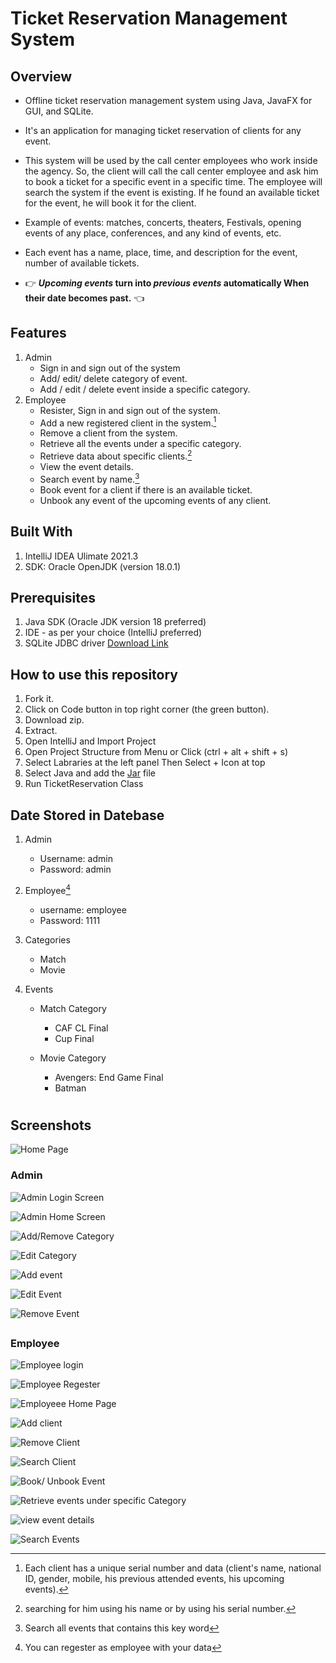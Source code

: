 # Ticket Reservation Management System
## Overview
- Offline ticket reservation management system using Java, JavaFX for GUI, and SQLite.
- It's an application for managing ticket reservation of clients for any event.

- This system will be used by the call center employees who work inside the agency. So, the
client will call the call center employee and ask him to book a ticket for a specific event in a
specific time. The employee will search the system if the event is existing. If he found an
available ticket for the event, he will book it for the client.

- Example of events: matches, concerts, theaters, Festivals, opening events of any place, conferences, 
and any kind of events, etc.

- Each event has a name, place, time, and description for the event, number of available
tickets.

- :point_right: **_Upcoming events_ turn into _previous events_ automatically When their date becomes past.** :point_left:

## Features
1. Admin
   - Sign in and sign out of the system
   - Add/ edit/ delete category of event.
   - Add / edit / delete event inside a specific category.
2. Employee
   - Resister, Sign in and sign out of the system.
   - Add a new registered client in the system.[^1]
   - Remove a client from the system.
   - Retrieve all the events under a specific category.
   - Retrieve data about specific clients.[^2]
   - View the event details.
   - Search event by name.[^3]
   - Book event for a client if there is an available ticket.
   - Unbook any event of the upcoming events of any client.

## Built With
1. IntelliJ IDEA Ulimate 2021.3
2. SDK: Oracle OpenJDK (version 18.0.1)

## Prerequisites
1. Java SDK (Oracle JDK version 18 preferred)
2. IDE - as per your choice (IntelliJ preferred)
3. SQLite JDBC driver [Download Link](https://github.com/Kerolos-Noshy/Ticket-Reservation-Management-System/raw/main/sqlite%20jar%20file/sqlite-jdbc-3.38.1.jar)

## How to use this repository
1. Fork it.
2. Click on Code button in top right corner (the green button).
3. Download zip.
4. Extract.
5. Open IntelliJ and Import Project
6. Open Project Structure from Menu or Click (ctrl + alt + shift + s)
7. Select Labraries at the left panel Then Select + Icon at top
8. Select Java and add the [Jar](https://github.com/Kerolos-Noshy/Ticket-Reservation-Management-System/raw/main/sqlite%20jar%20file/sqlite-jdbc-3.38.1.jar) file
9. Run TicketReservation Class

## Date Stored in Datebase
1. Admin
   - Username: admin
   - Password: admin
   
2. Employee[^4]
   - username: employee
   - Password: 1111
   
3. Categories
   - Match
   - Movie

4. Events
   - Match Category
     - CAF CL Final
     - Cup Final
      
   - Movie Category
     - Avengers: End Game Final
     - Batman
#
## Screenshots
![Home Page](https://github.com/Kerolos-Noshy/Ticket-Reservation-Management-System/blob/main/screen%20shots/screen%20shots/home%20page.png)
### Admin
![Admin Login Screen](https://github.com/Kerolos-Noshy/Ticket-Reservation-Management-System/blob/main/screen%20shots/screen%20shots/Admin/login.png)

![Admin Home Screen](https://github.com/Kerolos-Noshy/Ticket-Reservation-Management-System/blob/main/screen%20shots/screen%20shots/Admin/admin%20home%20page.png) 

![Add/Remove Category](https://github.com/Kerolos-Noshy/Ticket-Reservation-Management-System/blob/main/screen%20shots/screen%20shots/Admin/add%20category.png)

![Edit Category](https://github.com/Kerolos-Noshy/Ticket-Reservation-Management-System/blob/main/screen%20shots/screen%20shots/Admin/edit%20category.png)

![Add event](https://github.com/Kerolos-Noshy/Ticket-Reservation-Management-System/blob/main/screen%20shots/screen%20shots/Admin/add%20event.png)

![Edit Event](https://github.com/Kerolos-Noshy/Ticket-Reservation-Management-System/blob/main/screen%20shots/screen%20shots/Admin/edit%20event.png)

![Remove Event](https://github.com/Kerolos-Noshy/Ticket-Reservation-Management-System/blob/main/screen%20shots/screen%20shots/Admin/remove%20event.png)

## 
### Employee
![Employee login](https://github.com/Kerolos-Noshy/Ticket-Reservation-Management-System/blob/main/screen%20shots/screen%20shots/employee/employee%20login.png)

![Employee Regester](https://github.com/Kerolos-Noshy/Ticket-Reservation-Management-System/blob/main/screen%20shots/screen%20shots/employee/employee%20register.png)

![Employeee Home Page](https://github.com/Kerolos-Noshy/Ticket-Reservation-Management-System/blob/main/screen%20shots/screen%20shots/employee/employee%20home%20page.png)

![Add client](https://github.com/Kerolos-Noshy/Ticket-Reservation-Management-System/blob/main/screen%20shots/screen%20shots/employee/add%20client.png)

![Remove Client](https://github.com/Kerolos-Noshy/Ticket-Reservation-Management-System/blob/main/screen%20shots/screen%20shots/employee/remove%20client.png)

![Search Client](https://github.com/Kerolos-Noshy/Ticket-Reservation-Management-System/blob/main/screen%20shots/screen%20shots/employee/search%20client.png)

![Book/ Unbook Event](https://github.com/Kerolos-Noshy/Ticket-Reservation-Management-System/blob/main/screen%20shots/screen%20shots/employee/book%20event.png)

![Retrieve events under specific Category](https://github.com/Kerolos-Noshy/Ticket-Reservation-Management-System/blob/main/screen%20shots/screen%20shots/employee/retrieve%20events.png)

![view event details](https://github.com/Kerolos-Noshy/Ticket-Reservation-Management-System/blob/main/screen%20shots/screen%20shots/employee/view%20event.png)

![Search Events](https://github.com/Kerolos-Noshy/Ticket-Reservation-Management-System/blob/main/screen%20shots/screen%20shots/employee/search%20event.png)

[^1]: Each client has a unique serial number and data (client's name, national ID, gender, mobile, his previous attended events, his upcoming events). 
[^2]: searching for him using his name or by using his serial number.
[^3]: Search all events that contains this key word
[^4]: You can regester as employee with your data
